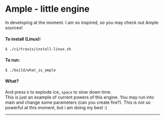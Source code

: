 Ample - little engine
=====================

In developing at the moment. I am so inspired, so you may check out Ample sources!

#### To install (Linux):

`$ ./ci/travis/install-linux.sh`

#### To run:
`$ ./build/what_is_ample`

#### What?
And press `b` to explode ice, `space` to slow down time. \
This is just an example of current powers of this engine.
You may run into main and change some parameters (can you create fire?).
This is not so powerful at this moment, but i am
doing my best :)

-------

